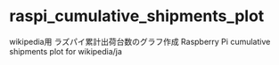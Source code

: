 # raspi_cumulative_shipments_plot
wikipedia用 ラズパイ累計出荷台数のグラフ作成 Raspberry Pi cumulative shipments plot for wikipedia/ja
